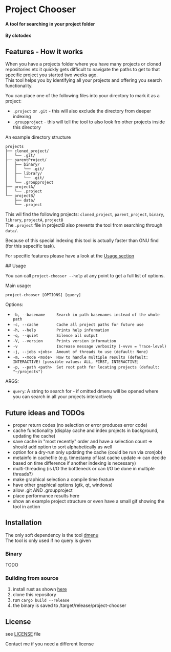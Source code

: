 # Project Chooser

#### A tool for searching in your project folder

#### By **clotodex**

## Features - How it works

When you have a projects folder where you have many projects or cloned repositories etc it quickly gets difficult to navigate the paths to get to that specific project you started two weeks ago.  
This tool helps you by identifying all your projects and offering you search functionality.

You can place one of the following files into your directory to mark it as a project:
- ```.project``` or ```.git``` - this will also exclude the directory from deeper indexing
- ```.groupproject``` - this will tell the tool to also look fro other projects inside this directory

An example directory structure
    
    projects
    ├── cloned_project/
    │   └── .git/
    ├── parentProject/
    │   ├── binary/
    │   │   └── .git/
    │   ├── library/
    │   │   └── .git/
    │   └── .groupproject
    ├── projectA/
    │   └── .project
    └── projectB/
        ├── data/
        └── .project

This wil find the following projects: ```cloned_project```, ```parent_project```, ```binary```, ```library```, ```projectA```, ```projectB```  
The ```.project``` file in projectB also prevents the tool from searching through ```data/```.

Because of this special indexing this tool is actually faster than GNU find (for this sepecific task).

For specific features please have a look at the [Usage section](#usage)

<div id="usage" />
## Usage

You can call ```project-chooser --help``` at any point to get a full list of options.

Main usage:

    project-chooser [OPTIONS] [query]

Options:

- ```-b, --basename     Search in path basenames instead of the whole path```
- ```-c, --cache        Cache all project paths for future use```
- ```-h, --help         Prints help information```
- ```-q, --quiet        Silence all output```
- ```-V, --version      Prints version information```
- ```-v                 Increase message verbosity (-vvvv = Trace-level)```
- ```-j, --jobs <jobs>  Amount of threads to use (default: None)```
- ```-m, --mode <mode>  How to handle multiple results (default: INTERACTIVE) [possible values: ALL, FIRST, INTERACTIVE]```
- ```-p, --path <path>  Set root path for locating projects (default: "~/projects")```

ARGS:

- ```query```: A string to search for - if omitted dmenu will be opened where you can search in all your projects interactively 

## Future ideas and TODOs

- proper return codes (no selection or error produces error code)
- cache functionality (display cache and index projects in background, updating the cache)
- save cache in "most recently" order and have a selection count => should add option to sort alphabetically as well
- option for a dry-run only updating the cache (could be run via cronjob)
- metainfo in cachefile (e.g. timestamp of last cache update => can decide based on time difference if another indexing is necessary)
- multi-threading (is I/O the bottleneck or can I/O be done in multiple threads?)
- make graphical selection a compile time feature
- have other graphical options (gtk, qt, windows)
- allow .git AND .groupproject
- place performance results here
- show an example project structure or even have a small gif showing the tool in action

## Installation

The only soft dependency is the tool [dmenu](https://tools.suckless.org/dmenu/)  
The tool is only used if no query is given

### Binary

TODO

### Building from source

1. install rust as shown [here](https://www.rust-lang.org/install.html)
2. clone this repository
3. run ```cargo build --release```
4. the binary is saved to <clone-dir>/target/release/project-chooser

## License

see [LICENSE](/LICENSE) file

Contact me if you need a different license
